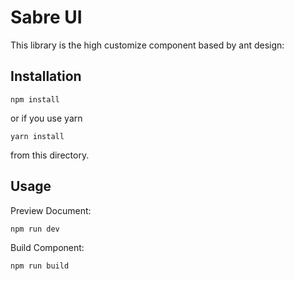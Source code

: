 Sabre UI
=============

This library is the high customize component based by ant design:

Installation
-----------

```
npm install
```

or if you use yarn

```
yarn install
```

from this directory.

Usage
-----

Preview Document:

```
npm run dev
```

Build Component:

```
npm run build
```